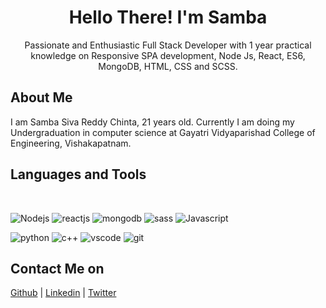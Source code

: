 <h1 align = "center">Hello There! I'm Samba</h1>
<center>Passionate and Enthusiastic Full Stack Developer with 1 year practical knowledge on Responsive SPA development, Node Js, React, ES6, MongoDB, HTML, CSS and SCSS.</center>

<h2>About Me</h2>
I am Samba Siva Reddy Chinta, 21 years old. Currently I am doing my Undergraduation in computer science at Gayatri Vidyaparishad College of Engineering, Vishakapatnam.

<h2>Languages and Tools</h2>
<br>

![Nodejs](https://img.icons8.com/color/64/000000/nodejs.png) ![reactjs](https://img.icons8.com/plasticine/64/000000/react.png) ![mongodb](https://img.icons8.com/color/64/000000/mongodb.png) ![sass](https://img.icons8.com/color/64/000000/sass.png) ![Javascript](https://img.icons8.com/color/64/000000/javascript--v1.png)
<br>

![python](https://img.icons8.com/color/64/000000/python--v1.png) ![c++](https://img.icons8.com/color/64/000000/c-plus-plus-logo.png) ![vscode](https://img.icons8.com/color/64/000000/visual-studio-code-2019.png) ![git](https://img.icons8.com/color/64/000000/git.png)

<h2>Contact Me on</h2>

[Github](https://github.com/samba-chinta) | [Linkedin](www.google.com) | [Twitter](https://twitter.com/Samba30433849)